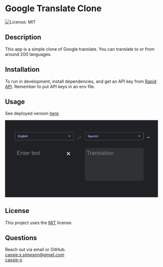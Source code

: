 # Google Translate Clone
  ![License: MIT](https://img.shields.io/badge/License-MIT-yellow.svg)

  ## Description
  This app is a simple clone of Google translate. You can translate to or from around 200 languages.

  ## Installation
  To run in development, install dependencies, and get an API key from [Rapid API](https://rapidapi.com/datascraper/api/g-translate1). Remember to put API keys in an env file.

  ## Usage
  See deployed version [here](https://google-translate-clone-jv2n.onrender.com).
  
  ![Screenshot of Application](screenshot.png)

  ## License
    
  This project uses  the [MIT](https://opensource.org/licenses/MIT) license.

  ## Questions
  Reach out via email or GitHub.  
  cassie.s.simpson@gmail.com  
  [cassie-s](https://github.com/cassie-s/)


  

